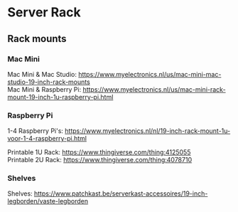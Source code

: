 # Server Rack

## Rack mounts

### Mac Mini

Mac Mini & Mac Studio: https://www.myelectronics.nl/us/mac-mini-mac-studio-19-inch-rack-mounts  
Mac Mini & Raspberry Pi: https://www.myelectronics.nl/us/mac-mini-rack-mount-19-inch-1u-raspberry-pi.html

### Raspberry Pi

1-4 Raspberry Pi's: https://www.myelectronics.nl/nl/19-inch-rack-mount-1u-voor-1-4-raspberry-pi.html  

Printable 1U Rack: https://www.thingiverse.com/thing:4125055  
Printable 2U Rack: https://www.thingiverse.com/thing:4078710  

### Shelves

Shelves: https://www.patchkast.be/serverkast-accessoires/19-inch-legborden/vaste-legborden

